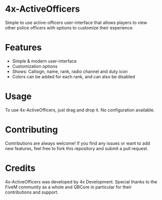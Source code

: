 # 4x-ActiveOfficers
Simple to use active-officers user-interface that allows players to view other police officers with options to customize their experience.

# Features
- Simple & modern user-interface
- Customization options
- Shows: Callsign, name, rank, radio channel and duty icon
- Colors can be added for each rank, and can also be disabled

# Usage

To use 4x-ActiveOfficers, just drag and drop it. No configuration available.

# Contributing

Contributions are always welcome! If you find any issues or want to add new features, feel free to fork this repository and submit a pull request.

# Credits

4x-ActiveOfficers was developed by 4x Development. Special thanks to the FiveM community as a whole and QBCore in particular for their contributions and support.

